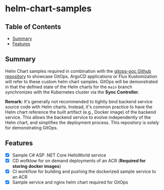 # helm-chart-samples

## Table of Contents

+ [Summary](#summary)
+ [Features](#features)

## Summary

Helm Chart samples required in combination with the [gitops-poc Github repository](https://github.com/MGTheTrain/gitops-poc) to showcase GitOps. ArgoCD applications or Flux Kustomization will refer to these custom helm chart samples. GitOps will be demonstrated in that the defined state of the Helm charts for the `main` branch synchronizes with the Kubernetes cluster via the **Sync Controller**.

**Remark:** It's generally not recommended to tightly bind backend service source code with Helm charts. Instead, it's common practice to have the Helm chart reference the built artifact (e.g., Docker image) of the backend service. This allows the backend service to evolve independently of the Helm chart, and simplifies the deployment process. This repository is solely for demonstrating GitOps.

## Features

- [x] Sample C# ASP .NET Core HelloWorld service 
- [x] CD wofklow for on demand deployments of an ACR (**Required for storing docker images**)
- [x] CI workflow for building and pushing the dockerized sample service to an ACR
- [x] Sample service and nginx helm chart required for GitOps
